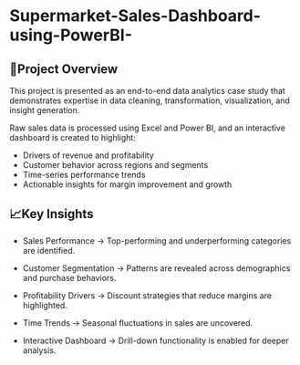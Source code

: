 # Supermarket-Sales-Dashboard-using-PowerBI-

##  🚀Project Overview

This project is presented as an end-to-end data analytics case study that demonstrates expertise in data cleaning, transformation, visualization, and insight generation.

Raw sales data is processed using Excel and Power BI, and an interactive dashboard is created to highlight:

- Drivers of revenue and profitability
- Customer behavior across regions and segments
- Time-series performance trends
- Actionable insights for margin improvement and growth

##  📈Key Insights

- Sales Performance → Top-performing and underperforming categories are identified.

- Customer Segmentation → Patterns are revealed across demographics and purchase behaviors.

- Profitability Drivers → Discount strategies that reduce margins are highlighted.

- Time Trends → Seasonal fluctuations in sales are uncovered.

- Interactive Dashboard → Drill-down functionality is enabled for deeper analysis.

